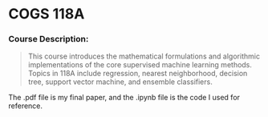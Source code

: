 # COGS 118A

### Course Description:

> This course introduces the mathematical formulations and algorithmic implementations of the core supervised machine learning methods. Topics in 118A include regression, nearest neighborhood, decision tree, support vector machine, and ensemble classifiers.

The .pdf file is my final paper, and the .ipynb file is the code I used for reference.
